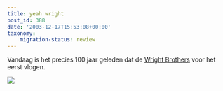 ```yaml
---
title: yeah wright
post_id: 388
date: '2003-12-17T15:53:08+00:00'
taxonomy:
    migration-status: review
---
```

Vandaag is het precies 100 jaar geleden dat de [Wright Brothers](http://www.google.nl/search?q=wright+brothers) voor het eerst vlogen.

[![](/wp/wp-content/uploads/2018/07/doodle-flight-300x150.jpg)](https://www.google.com/doodles/100th-anniversary-of-flight)